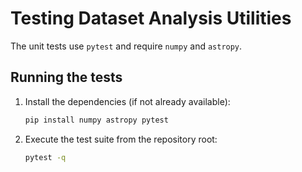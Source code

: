 # Testing Dataset Analysis Utilities

The unit tests use `pytest` and require `numpy` and `astropy`.

## Running the tests

1. Install the dependencies (if not already available):
   ```bash
   pip install numpy astropy pytest
   ```

2. Execute the test suite from the repository root:
   ```bash
   pytest -q
   ```
